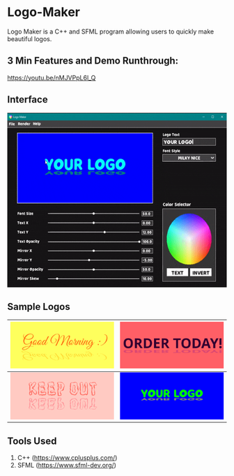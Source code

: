 # Logo-Maker

Logo Maker is a C++ and SFML program allowing users to quickly make beautiful logos. 

## 3 Min Features and Demo Runthrough: 

https://youtu.be/nMJVPpL6l_Q

## Interface

<img src="Files/logomaker-sample.gif" height="400"/>

## Sample Logos

| <img src="Files/Logo6721-1881.png"/> | <img src="Files/Logo6721-18237.png"/> |
|---|---|
| <img src="Files/Logo6721-175550.png"/> | <img src="Files/Logo6921-215313.jpg"/> |

## Tools Used
1. C++ (https://www.cplusplus.com/)
2. SFML (https://www.sfml-dev.org/)
